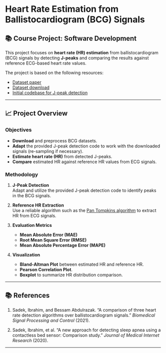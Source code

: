 # Heart Rate Estimation from Ballistocardiogram (BCG) Signals

## 📚 Course Project: Software Development

This project focuses on **heart rate (HR) estimation** from ballistocardiogram (BCG) signals by detecting **J-peaks** and comparing the results against reference ECG-based heart rate values.

The project is based on the following resources:
- [Dataset paper](https://www.nature.com/articles/s41597-024-03950-5)
- [Dataset download](https://doi.org/10.6084/m9.figshare.26013157)
- [Initial codebase for J-peak detection](https://codeocean.com/capsule/1398208/tree)

---

## 📈 Project Overview

### Objectives
- **Download** and preprocess BCG datasets.
- **Adapt** the provided J-peak detection code to work with the downloaded signals (re-sampling if necessary).
- **Estimate heart rate (HR)** from detected J-peaks.
- **Compare** estimated HR against reference HR values from ECG signals.

### Methodology
1. **J-Peak Detection**  
   Adapt and utilize the provided J-peak detection code to identify peaks in the BCG signals.

2. **Reference HR Extraction**  
   Use a reliable algorithm such as the [Pan Tompkins algorithm](https://pypi.org/project/py-ecg-detectors/) to extract HR from ECG signals.

3. **Evaluation Metrics**
   - **Mean Absolute Error (MAE)**
   - **Root Mean Square Error (RMSE)**
   - **Mean Absolute Percentage Error (MAPE)**

4. **Visualization**
   - **Bland-Altman Plot** between estimated HR and reference HR.
   - **Pearson Correlation Plot**.
   - **Boxplot** to summarize HR distribution comparison.

---

## 📚 References

1. Sadek, Ibrahim, and Bessam Abdulrazak. “A comparison of three heart rate detection algorithms over ballistocardiogram signals.” *Biomedical Signal Processing and Control* (2021).

2. Sadek, Ibrahim, et al. “A new approach for detecting sleep apnea using a contactless bed sensor: Comparison study.” *Journal of Medical Internet Research* (2020).

---
